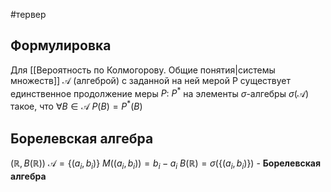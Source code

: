 #тервер
## Формулировка
Для [[Вероятность по Колмогорову. Общие понятия|системы множеств]] $\mathcal{A}$ (алгеброй) с заданной на ней мерой P существует единственное продолжение меры $P: \ P^*$ на элементы $\sigma$-алгебры $\sigma(\mathcal{A})$ такое, что $\forall B \in \mathcal{A} \ P(B) = P^*(B)$

## Борелевская алгебра
$(\mathbb{R}, B(\mathbb{R}))$
$\mathcal{A} = \{ (a_i, b_i) \}$
$M((a_i, b_i)) = b_i - a_i$
$B(\mathbb{R}) = \sigma( \{ (a_i, b_i) \})$ - **Борелевская алгебра**